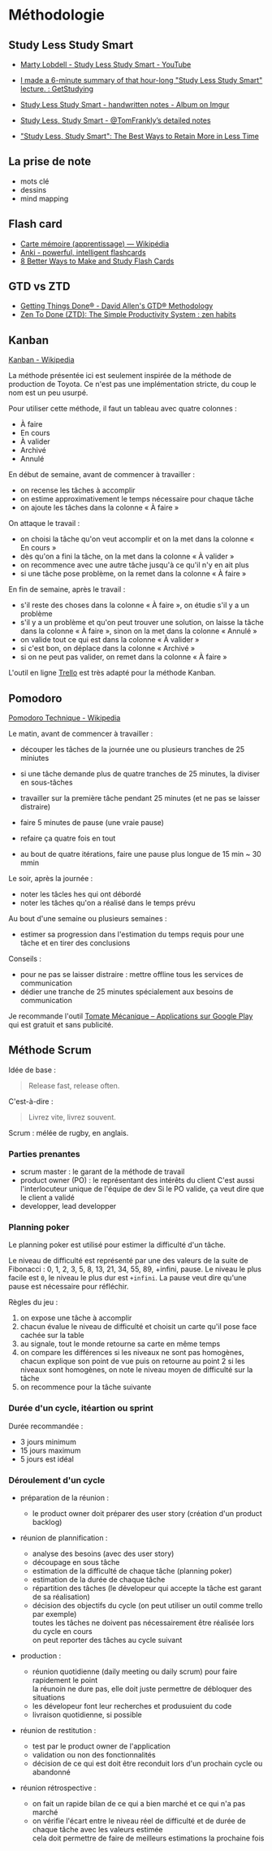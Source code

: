# Méthodologie

## Study Less Study Smart

- [Marty Lobdell - Study Less Study Smart - YouTube](https://www.youtube.com/watch?v=IlU-zDU6aQ0)

- [I made a 6-minute summary of that hour-long "Study Less Study Smart" lecture. : GetStudying](https://www.reddit.com/r/GetStudying/comments/2u3n2x/i_made_a_6minute_summary_of_that_hourlong_study/)
- [Study Less Study Smart - handwritten notes - Album on Imgur](https://imgur.com/a/TjzD1)
- [Study Less, Study Smart - @TomFrankly’s detailed notes](https://www.evernote.com/shard/s33/client/snv?noteGuid=978feb82-1f4b-4e6b-afb7-ccad8375e28e&noteKey=a5e49b16353adea8&sn=https%3A%2F%2Fwww.evernote.com%2Fshard%2Fs33%2Fsh%2F978feb82-1f4b-4e6b-afb7-ccad8375e28e%2Fa5e49b16353adea8&title=Study%2BLess%252C%2BStudy%2BSmart%2B-%2B%2540TomFrankly%25E2%2580%2599s%2Bdetailed%2Bnotes)

- ["Study Less, Study Smart": The Best Ways to Retain More in Less Time](https://lifehacker.com/study-less-study-smart-the-best-ways-to-retain-more-1683362205)

## La prise de note

- mots clé
- dessins
- mind mapping

## Flash card

- [Carte mémoire (apprentissage) — Wikipédia](https://fr.wikipedia.org/wiki/Carte_m%C3%A9moire_(apprentissage))
- [Anki - powerful, intelligent flashcards](https://apps.ankiweb.net/)
- [8 Better Ways to Make and Study Flash Cards](https://collegeinfogeek.com/flash-card-study-tips/)

## GTD vs ZTD

- [Getting Things Done® - David Allen's GTD® Methodology](https://gettingthingsdone.com/)
- [Zen To Done (ZTD): The Simple Productivity System : zen habits](https://zenhabits.net/zen-to-done-ztd-the-ultimate-simple-productivity-system/)

## Kanban

[Kanban - Wikipedia](https://en.wikipedia.org/wiki/Kanban)

La méthode présentée ici est seulement inspirée de la méthode de production de Toyota.
Ce n'est pas une implémentation stricte, du coup le nom est un peu usurpé.

Pour utiliser cette méthode, il faut un tableau avec quatre colonnes :

- À faire
- En cours
- À valider
- Archivé
- Annulé

En début de semaine, avant de commencer à travailler :

- on recense les tâches à accomplir
- on estime approximativement le temps nécessaire pour chaque tâche
- on ajoute les tâches dans la colonne « À faire »

On attaque le travail :

- on choisi la tâche qu'on veut accomplir et on la met dans la colonne « En cours »
- dès qu'on a fini la tâche, on la met dans la colonne « À valider »
- on recommence avec une autre tâche jusqu'à ce qu'il n'y en ait plus
- si une tâche pose problème, on la remet dans la colonne « À faire »

En fin de semaine, après le travail :

- s'il reste des choses dans la colonne « À faire », on étudie s'il y a un problème
- s'il y a un problème et qu'on peut trouver une solution, on laisse la tâche dans la colonne « À faire », sinon on la met dans la colonne « Annulé »
- on valide tout ce qui est dans la colonne « À valider »
- si c'est bon, on déplace dans la colonne « Archivé »
- si on ne peut pas valider, on remet dans la colonne « À faire »

L'outil en ligne [Trello](https://trello.com/) est très adapté pour la méthode Kanban.

## Pomodoro

[Pomodoro Technique - Wikipedia](https://en.wikipedia.org/wiki/Pomodoro_Technique)

Le matin, avant de commencer à travailler :

- découper les tâches de la journée une ou plusieurs tranches de 25 miniutes
- si une tâche demande plus de quatre tranches de 25 minutes, la diviser en sous-tâches

- travailler sur la première tâche pendant 25 minutes (et ne pas se laisser distraire)
- faire 5 minutes de pause (une vraie pause)
- refaire ça quatre fois en tout
- au bout de quatre itérations, faire une pause plus longue de 15 min ~ 30 mmin

Le soir, après la journée :

- noter les tâcles hes qui ont débordé
- noter les tâches qu'on a réalisé dans le temps prévu

Au bout d'une semaine ou plusieurs semaines :

- estimer sa progression dans l'estimation du temps requis pour une tâche et en tirer des conclusions

Conseils :

- pour ne pas se laisser distraire : mettre offline tous les services de communication
- dédier une tranche de 25 minutes spécialement aux besoins de communication

Je recommande l'outil [Tomate Mécanique – Applications sur Google Play](https://play.google.com/store/apps/details?id=net.phlam.android.clockworktomato) qui est gratuit et sans publicité.

## Méthode Scrum

Idée de base :

> Release fast, release often.

C'est-à-dire :

> Livrez vite, livrez souvent.

Scrum : mélée de rugby, en anglais.

### Parties prenantes

- scrum master : le garant de la méthode de travail
- product owner (PO) : le représentant des intérêts du client
  C'est aussi l'interlocuteur unique de l'équipe de dev
  Si le PO valide, ça veut dire que le client a validé
- developper, lead developper

### Planning poker

Le planning poker est utilisé pour estimer la difficulté d'un tâche.

Le niveau de difficulté est représenté par une des valeurs de la suite de Fibonacci : 0, 1, 2, 3, 5, 8, 13, 21, 34, 55, 89, +infini, pause.
Le niveau le plus facile est `0`, le niveau le plus dur est `+infini`. La pause veut dire qu'une pause est nécessaire pour réfléchir.

Règles du jeu :

1. on expose une tâche à accomplir
2. chacun évalue le niveau de difficulté et choisit un carte qu'il pose face cachée sur la table
3. au signale, tout le monde retourne sa carte en même temps
4. on compare les différences
   si les niveaux ne sont pas homogènes, chacun explique son point de vue puis on retourne au point 2
   si les niveaux sont homogènes, on note le niveau moyen de difficulté sur la tâche
5. on recommence pour la tâche suivante

### Durée d'un cycle, itéartion ou sprint

Durée recommandée :

- 3 jours minimum
- 15 jours maximum
- 5 jours est idéal

### Déroulement d'un cycle

- préparation de la réunion :
    - le product owner doit préparer des user story (création d'un product backlog)

- réunion de plannification :
    - analyse des besoins (avec des user story)
    - découpage en sous tâche
    - estimation de la difficulté de chaque tâche (planning poker)
    - estimation de la durée de chaque tâche
    - répartition des tâches (le dévelopeur qui accepte la tâche est garant de sa réalisation)
    - décision des objectifs du cycle (on peut utiliser un outil comme trello par exemple)  
      toutes les tâches ne doivent pas nécessairement être réalisée lors du cycle en cours  
      on peut reporter des tâches au cycle suivant

- production :
    - réunion quotidienne (daily meeting ou daily scrum) pour faire rapidement le point  
      la réunoin ne dure pas, elle doit juste permettre de débloquer des situations
    - les dévelopeur font leur recherches et produsuient du code
    - livraison quotidienne, si possible

- réunion de restitution :
    - test par le product owner de l'application
    - validation ou non des fonctionnalités
    - décision de ce qui est doit être reconduit lors d'un prochain cycle ou abandonné

- réunion rétrospective :
  - on fait un rapide bilan de ce qui a bien marché et ce qui n'a pas marché
  - on vérifie l'écart entre le niveau réel de difficulté et de durée de chaque tâche avec les valeurs estimée  
    cela doit permettre de faire de meilleurs estimations la prochaine fois

